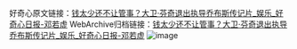 好奇心原文链接：[钱太少还不让管事？大卫·芬奇退出执导乔布斯传记片_娱乐_好奇心日报-邓若虚](https://www.qdaily.com/articles/59.html)
WebArchive归档链接：[钱太少还不让管事？大卫·芬奇退出执导乔布斯传记片_娱乐_好奇心日报-邓若虚](http://web.archive.org/web/20181001015428/http://www.qdaily.com:80/articles/59.html)
![image](http://ww3.sinaimg.cn/large/007d5XDply1g3v3x7dos5j30u02f7ke0)